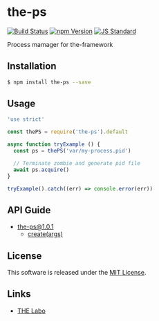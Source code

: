 the-ps
==========

<!---
This file is generated by ape-tmpl. Do not update manually.
--->

<!-- Badge Start -->
<a name="badges"></a>

[![Build Status][bd_travis_shield_url]][bd_travis_url]
[![npm Version][bd_npm_shield_url]][bd_npm_url]
[![JS Standard][bd_standard_shield_url]][bd_standard_url]

[bd_repo_url]: https://github.com/the-labo/the-ps
[bd_travis_url]: http://travis-ci.org/the-labo/the-ps
[bd_travis_shield_url]: http://img.shields.io/travis/the-labo/the-ps.svg?style=flat
[bd_travis_com_url]: http://travis-ci.com/the-labo/the-ps
[bd_travis_com_shield_url]: https://api.travis-ci.com/the-labo/the-ps.svg?token=
[bd_license_url]: https://github.com/the-labo/the-ps/blob/master/LICENSE
[bd_codeclimate_url]: http://codeclimate.com/github/the-labo/the-ps
[bd_codeclimate_shield_url]: http://img.shields.io/codeclimate/github/the-labo/the-ps.svg?style=flat
[bd_codeclimate_coverage_shield_url]: http://img.shields.io/codeclimate/coverage/github/the-labo/the-ps.svg?style=flat
[bd_gemnasium_url]: https://gemnasium.com/the-labo/the-ps
[bd_gemnasium_shield_url]: https://gemnasium.com/the-labo/the-ps.svg
[bd_npm_url]: http://www.npmjs.org/package/the-ps
[bd_npm_shield_url]: http://img.shields.io/npm/v/the-ps.svg?style=flat
[bd_standard_url]: http://standardjs.com/
[bd_standard_shield_url]: https://img.shields.io/badge/code%20style-standard-brightgreen.svg

<!-- Badge End -->


<!-- Description Start -->
<a name="description"></a>

Process mamager for the-framework

<!-- Description End -->


<!-- Overview Start -->
<a name="overview"></a>



<!-- Overview End -->


<!-- Sections Start -->
<a name="sections"></a>

<!-- Section from "doc/guides/01.Installation.md.hbs" Start -->

<a name="section-doc-guides-01-installation-md"></a>

Installation
-----

```bash
$ npm install the-ps --save
```


<!-- Section from "doc/guides/01.Installation.md.hbs" End -->

<!-- Section from "doc/guides/02.Usage.md.hbs" Start -->

<a name="section-doc-guides-02-usage-md"></a>

Usage
---------

```javascript
'use strict'

const thePS = require('the-ps').default

async function tryExample () {
  const ps = thePS('var/my-process.pid')

  // Terminate zombie and generate pid file
  await ps.acquire()
}

tryExample().catch((err) => console.error(err))

```


<!-- Section from "doc/guides/02.Usage.md.hbs" End -->

<!-- Section from "doc/guides/10.API Guide.md.hbs" Start -->

<a name="section-doc-guides-10-a-p-i-guide-md"></a>

API Guide
-----

+ [the-ps@1.0.1](./doc/api/api.md)
  + [create(args)](./doc/api/api.md#the-ps-function-create)


<!-- Section from "doc/guides/10.API Guide.md.hbs" End -->


<!-- Sections Start -->


<!-- LICENSE Start -->
<a name="license"></a>

License
-------
This software is released under the [MIT License](https://github.com/the-labo/the-ps/blob/master/LICENSE).

<!-- LICENSE End -->


<!-- Links Start -->
<a name="links"></a>

Links
------

+ [THE Labo][t_h_e_labo_url]

[t_h_e_labo_url]: https://github.com/the-labo

<!-- Links End -->
